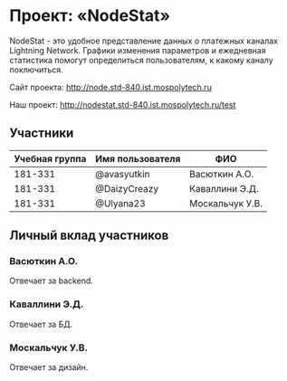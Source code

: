 # Проект: «NodeStat»

NodeStat - это удобное представление данных о платежных каналах Lightning Network. Графики изменения параметров и ежедневная статистика помогут определиться пользователям, к какому каналу поключиться.

Сайт проекта: http://node.std-840.ist.mospolytech.ru 

Наш проект: http://nodestat.std-840.ist.mospolytech.ru/test

## Участники

| Учебная группа | Имя пользователя | ФИО                      |
|----------------|------------------|--------------------------|
| 181-331        | @avasyutkin      | Васюткин А.О.            |
| 181-331        | @DaizyCreazy     | Каваллини Э.Д.           |
| 181-331        | @Ulyana23        | Москальчук У.В.          |

## Личный вклад участников

### Васюткин А.О.

Отвечает за backend.

### Каваллини Э.Д.

Отвечает за БД.

### Москальчук У.В.

Отвечает за дизайн.
